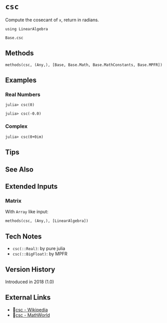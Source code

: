 # `csc`

Compute the cosecant of `x`, return in radians.

```@setup repl_only
using LinearAlgebra
```
```@docs
Base.csc
```


## Methods

```@repl
methods(csc, (Any,), [Base, Base.Math, Base.MathConstants, Base.MPFR])
```


## Examples

### Real Numbers
```jldoctest
julia> csc(0)

julia> csc(-0.0)
```

### Complex
```jldoctest
julia> csc(0+0im)
```

## Tips


## See Also


## Extended Inputs

### Matrix
With `Array` like input:
```@repl repl_only
methods(csc, (Any,), [LinearAlgebra])
```


## Tech Notes

- `csc(::Real)`: by pure julia
- `csc(::BigFloat)`: by MPFR


## Version History

Introduced in 2018 (1.0)


## External Links
- 🔗[csc - Wikipedia](https://en.wikipedia.org/wiki/ )
- 🔗[csc - MathWorld](https://mathworld.wolfram.com/ )
